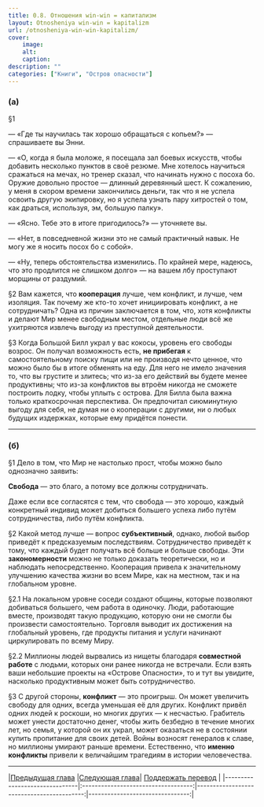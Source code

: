 ```yaml
---
title: 0.8. Отношения win-win = капитализм
layout: Otnosheniya win-win = kapitalizm
url: /otnosheniya-win-win-kapitalizm/
cover:
    image:
    alt: 
    caption: 
description: ""
categories: ["Книги", "Остров опасности"]
---
```


### <h3>(а)</h3>

§1

— «Где ты научилась так хорошо обращаться с копьем?» — спрашиваете вы Энни.

— «О, когда я была моложе, я посещала зал боевых искусств, чтобы добавить несколько пунктов в своё резюме. Мне хотелось научиться сражаться на мечах, но тренер сказал, что начинать нужно с посоха бо. Оружие довольно простое — длинный деревянный шест. К сожалению, у меня в скором времени закончились деньги, так что я не успела освоить другую экипировку, но я успела узнать пару хитростей о том, как драться, используя, эм, большую палку».

— «Ясно. Тебе это в итоге пригодилось?» — уточняете вы.

— «Нет, в повседневной жизни это не самый практичный навык. Не могу же я носить посох бо с собой».

— «Ну, теперь обстоятельства изменились. По крайней мере, надеюсь, что это продлится не слишком долго» — на вашем лбу проступают морщины от раздумий.

§2 Вам кажется, что **кооперация** лучше, чем конфликт, и лучше, чем изоляция. Так почему же кто-то хочет инициировать конфликт, а не сотрудничать? Одна из причин заключается в том, что, хотя конфликты и делают Мир менее свободным местом, отдельные люди всё же ухитряются извлечь выгоду из преступной деятельности.

§3 Когда Большой Билл украл у вас кокосы, уровень его свободы возрос. Он получал возможность есть, **не прибегая** к самостоятельному поиску пищи или не производя нечто ценное, что можно было бы в итоге обменять на еду. Для него не имело значения то, что вы грустите и злитесь; что из-за его действий вы будете менее продуктивны; что из-за конфликтов вы втроём никогда не сможете построить лодку, чтобы уплыть с острова. Для Билла была важна только краткосрочная перспектива. Он предпочитал сиюминутную выгоду для себя, не думая ни о кооперации с другими, ни о любых будущих издержках, которые ему придётся понести.

-----

### <h3>(б)</h3>

§1 Дело в том, что Мир не настолько прост, чтобы можно было однозначно заявить:

**Свобода** — это благо, а потому все должны сотрудничать.

Даже если все согласятся с тем, что свобода — это хорошо, каждый конкретный индивид может добиться большего успеха либо путём сотрудничества, либо путём конфликта.

§2 Какой метод лучше — вопрос **субъективный**, однако, любой выбор приведёт к предсказуемым последствиям. Сотрудничество приведёт к тому, что каждый будет получать всё больше и больше свободы. Эти **закономерности** можно не только доказать теоретически, но и наблюдать непосредственно. Кооперация привела к значительному улучшению качества жизни во всем Мире, как на местном, так и на глобальном уровне.

§2.1 На локальном уровне соседи создают общины, которые позволяют добиваться большего, чем работа в одиночку. Люди, работающие вместе, производят такую продукцию, которую они не смогли бы произвести самостоятельно. Торговля выводит их достижения на глобальный уровень, где продукты питания и услуги начинают циркулировать по всему Миру.

§2.2 Миллионы людей вырвались из нищеты благодаря **совместной работе** с людьми, которых они ранее никогда не встречали. Если взять ваши небольшие проекты на «Острове Опасности», то и тут вы увидите, насколько продуктивным может быть сотрудничество.

§3 С другой стороны, **конфликт** — это проигрыш. Он может увеличить свободу для одних, всегда уменьшая её для других. Конфликт привёл одних людей к роскоши, но многих других — к несчастью. Грабитель может унести достаточно денег, чтобы жить безбедно в течение многих лет, но семья, у которой он их украл, может оказаться не в состоянии купить пропитание для своих детей. Войны возносят генералов к славе, но миллионы умирают раньше времени. Естественно, что **именно конфликты** привели к величайшим трагедиям в истории человечества.


-----

|[Предыдущая глава](/kto-objyavil-ochotu-na-svobodnuyu-torgovlyu/) |[Следующая глава](/svoboda-i-eyo-druzjya/)| [Поддержать перевод](/0-ostrov-opasnosti/#h3поддержать-работуh3)    |
|-------------------------------|:-----------------------------------:|------------------------------------------:|--------------------------------:|